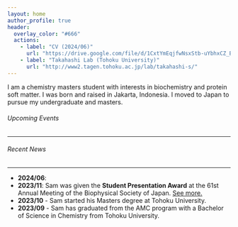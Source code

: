 ```yaml
---
layout: home
author_profile: true
header:
  overlay_color: "#666"
  actions:
    - label: "CV (2024/06)"
      url: "https://drive.google.com/file/d/1CxtYmEqjfwNsxStb-uYbhxCZ_B9fYUeE/view?usp=sharing"
    - label: "Takahashi Lab (Tohoku University)"
      url: "http://www2.tagen.tohoku.ac.jp/lab/takahashi-s/"
---
```


I am a chemistry masters student with interests in biochemistry and protein soft matter. I was born and raised in Jakarta, Indonesia. I moved to Japan to pursue my undergraduate and masters.

###### Upcoming Events
---


###### Recent News
---
- **2024/06**:
- **2023/11**: Sam was given the **Student Presentation Award** at the 61st Annual Meeting of the Biophysical Society of Japan. [See more.](https://www.biophys.jp/ann/ann01_13.html)
- **2023/10** - Sam started his Masters degree at Tohoku University.
- **2023/09** - Sam has graduated from the AMC program with a Bachelor of Science in Chemistry from Tohoku University.

